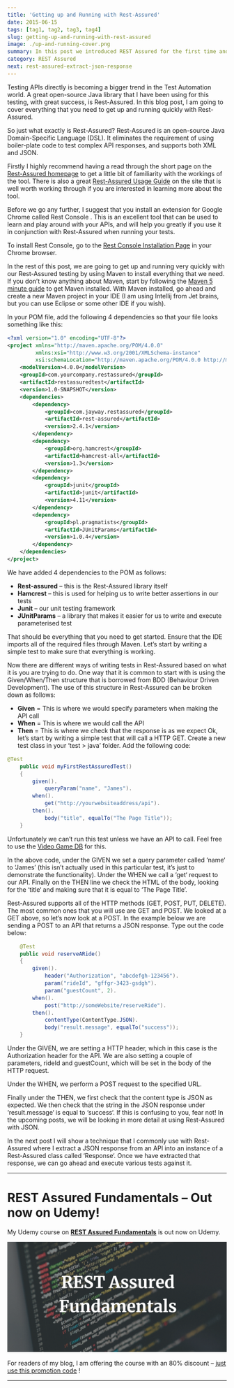 ```yaml
---
title: 'Getting up and Running with Rest-Assured'
date: 2015-06-15
tags: [tag1, tag2, tag3, tag4]
slug: getting-up-and-running-with-rest-assured
image: ./up-and-running-cover.png
summary: In this post we introduced REST Assured for the first time and walk you through getting up and running
category: REST Assured
next: rest-assured-extract-json-response
---
```


Testing APIs directly is becoming a bigger trend in the Test Automation world. A great open-source Java library that I have been using for this testing, with great success, is Rest-Assured. In this blog post, I am going to cover everything that you need to get up and running quickly with Rest-Assured.

So just what exactly is Rest-Assured? Rest-Assured is an open-source Java Domain-Specific Language (DSL). It eliminates the requirement of using boiler-plate code to test complex API responses, and supports both XML and JSON.

Firstly I highly recommend having a read through the short page on the [Rest-Assured homepage](https://code.google.com/p/rest-assured/) to get a little bit of familiarity with the workings of the tool. There is also a great [Rest-Assured Usage Guide](https://github.com/rest-assured/rest-assured/wiki/Usage) on the site that is well worth working through if you are interested in learning more about the tool.

Before we go any further, I suggest that you install an extension for Google Chrome called Rest Console . This is an excellent tool that can be used to learn and play around with your APIs, and will help you greatly if you use it in conjunction with Rest-Assured when running your tests.

To install Rest Console, go to the [Rest Console Installation Page](https://chrome.google.com/webstore/detail/advanced-rest-client/hgmloofddffdnphfgcellkdfbfbjeloo) in your Chrome browser.

In the rest of this post, we are going to get up and running very quickly with our Rest-Assured testing by using Maven to install everything that we need. If you don’t know anything about Maven, start by following the [Maven 5 minute guide](http://maven.apache.org/guides/getting-started/maven-in-five-minutes.html) to get Maven installed. With Maven installed, go ahead and create a new Maven project in your IDE (I am using Intellij from Jet brains, but you can use Eclipse or some other IDE if you wish).

In your POM file, add the following 4 dependencies so that your file looks something like this:

```xml
<?xml version="1.0" encoding="UTF-8"?>
<project xmlns="http://maven.apache.org/POM/4.0.0"
         xmlns:xsi="http://www.w3.org/2001/XMLSchema-instance"
         xsi:schemaLocation="http://maven.apache.org/POM/4.0.0 http://maven.apache.org/xsd/maven-4.0.0.xsd">
    <modelVersion>4.0.0</modelVersion>
    <groupId>com.yourcompany.restassured</groupId>
    <artifactId>restassuredtest</artifactId>
    <version>1.0-SNAPSHOT</version>
    <dependencies>
        <dependency>
            <groupId>com.jayway.restassured</groupId>
            <artifactId>rest-assured</artifactId>
            <version>2.4.1</version>
        </dependency>
        <dependency>
            <groupId>org.hamcrest</groupId>
            <artifactId>hamcrest-all</artifactId>
            <version>1.3</version>
        </dependency>
        <dependency>
            <groupId>junit</groupId>
            <artifactId>junit</artifactId>
            <version>4.11</version>
        </dependency>
        <dependency>
            <groupId>pl.pragmatists</groupId>
            <artifactId>JUnitParams</artifactId>
            <version>1.0.4</version>
        </dependency>
    </dependencies>
</project>
```

We have added 4 dependencies to the POM as follows:

- **Rest-assured** – this is the Rest-Assured library itself
- **Hamcrest** – this is used for helping us to write better assertions in our tests
- **Junit** – our unit testing framework
- **JUnitParams** – a library that makes it easier for us to write and execute parameterised test

That should be everything that you need to get started. Ensure that the IDE imports all of the required files through Maven. Let’s start by writing a simple test to make sure that everything is working.

Now there are different ways of writing tests in Rest-Assured based on what it is you are trying to do. One way that it is common to start with is using the Given/When/Then structure that is borrowed from BDD (Behaviour Driven Development). The use of this structure in Rest-Assured can be broken down as follows:

- **Given** = This is where we would specify parameters when making the API call
- **When** = This is where we would call the API
- **Then** = This is where we check that the response is as we expect
  Ok, let’s start by writing a simple test that will call a HTTP GET. Create a new test class in your ‘test > java’ folder. Add the following code:

```java
@Test
    public void myFirstRestAssuredTest()
    {
        given().
            queryParam("name", "James").
        when().
            get("http://yourwebsiteaddress/api").
        then().
            body("title", equalTo("The Page Title"));
    }
```

Unfortunately we can’t run this test unless we have an API to call. Feel free to use the [Video Game DB](https://github.com/james-willett/VideoGameDB) for this.

In the above code, under the GIVEN we set a query parameter called ‘name‘ to ‘James’ (this isn’t actually used in this particular test, it’s just to demonstrate the functionality). Under the WHEN we call a ‘get‘ request to our API. Finally on the THEN line we check the HTML of the body, looking for the ‘title‘ and making sure that it is equal to ‘The Page Title’.

Rest-Assured supports all of the HTTP methods (GET, POST, PUT, DELETE). The most common ones that you will use are GET and POST. We looked at a GET above, so let’s now look at a POST. In the example below we are sending a POST to an API that returns a JSON response. Type out the code below:

```java
    @Test
    public void reserveARide()
    {
        given().
            header("Authorization", "abcdefgh-123456").
            param("rideId", "gffgr-3423-gsdgh").
            param("guestCount", 2).
        when().
            post("http://someWebsite/reserveRide").
        then().
            contentType(ContentType.JSON).
            body("result.message", equalTo("success"));
    }
```

Under the GIVEN, we are setting a HTTP header, which in this case is the Authorization header for the API. We are also setting a couple of parameters, rideId and guestCount, which will be set in the body of the HTTP request.

Under the WHEN, we perform a POST request to the specified URL.

Finally under the THEN, we first check that the content type is JSON as expected. We then check that the string in the JSON response under ‘result.message‘ is equal to ‘success‘. If this is confusing to you, fear not! In the upcoming posts, we will be looking in more detail at using Rest-Assured with JSON.

In the next post I will show a technique that I commonly use with Rest-Assured where I extract a JSON response from an API into an instance of a Rest-Assured class called ‘Response‘. Once we have extracted that response, we can go ahead and execute various tests against it.

---

# REST Assured Fundamentals – Out now on Udemy!

My Udemy course on **[REST Assured Fundamentals](https://www.udemy.com/rest-assured-fundamentals/?couponCode=TECHIETESTER)** is out now on Udemy.

[![REST Assured Fundamentals course title image](../extract-JSON-response/RestAssuredFundamentalsUdemyLogo.png)](https://www.udemy.com/rest-assured-fundamentals/?couponCode=TECHIETESTER)

For readers of my blog, I am offering the course with an 80% discount – [just use this promotion code](https://www.udemy.com/rest-assured-fundamentals/?couponCode=TECHIETESTER) !

---
